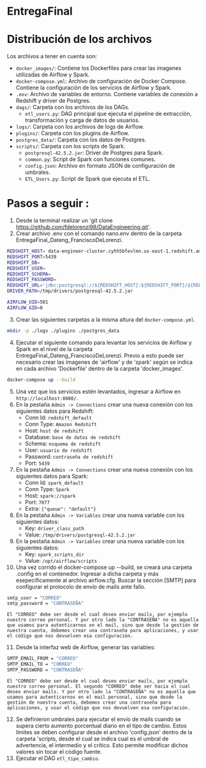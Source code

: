 # EntregaFinal

# Distribución de los archivos
Los archivos a tener en cuenta son:
* `docker_images/`: Contiene los Dockerfiles para crear las imagenes utilizadas de Airflow y Spark.
* `docker-compose.yml`: Archivo de configuración de Docker Compose. Contiene la configuración de los servicios de Airflow y Spark.
* `.env`: Archivo de variables de entorno. Contiene variables de conexión a Redshift y driver de Postgres.
* `dags/`: Carpeta con los archivos de los DAGs.
    * `etl_users.py`: DAG principal que ejecuta el pipeline de extracción, transformación y carga de datos de usuarios.
* `logs/`: Carpeta con los archivos de logs de Airflow.
* `plugins/`: Carpeta con los plugins de Airflow.
* `postgres_data/`: Carpeta con los datos de Postgres.
* `scripts/`: Carpeta con los scripts de Spark.
    * `postgresql-42.5.2.jar`: Driver de Postgres para Spark.
    * `common.py`: Script de Spark con funciones comunes.
    * `config.json`: Archivo en formato JSON de configuración de umbrales.
    * `ETL_Users.py`: Script de Spark que ejecuta el ETL.

# Pasos a seguir :

1. Desde la terminal realizar un 'git clone https://github.com/fdelorenzi98/DataEngineering.git'.
2. Crear archivo .env con el comando nano.env dentro de la carpeta EntregaFinal_Dateng_FranciscoDeLorenzi.
```bash
REDSHIFT_HOST= data-engineer-cluster.cyhh5bfevlmn.us-east-1.redshift.amazonaws.com
REDSHIFT_PORT=5439
REDSHIFT_DB= 
REDSHIFT_USER=
REDSHIFT_SCHEMA=
REDSHIFT_PASSWORD=
REDSHIFT_URL='jdbc:postgresql://${REDSHIFT_HOST}:${REDSHIFT_PORT}/${REDSHIFT_DB}?user=${REDSHIFT_USER}&password=${REDSH>DRIVER_PATH=/tmp/drivers/postgresql-42.5.2.jar'
DRIVER_PATH=/tmp/drivers/postgresql-42.5.2.jar

AIRFLOW_UID=501
AIRFLOW_GID=0
```
3. Crear las siguientes carpetas a la misma altura del `docker-compose.yml`.
```bash
mkdir -p ./logs ./plugins ./postgres_data
```
4. Ejecutar el siguiente comando para levantar los servicios de Airflow y Spark en el nivel de la carpeta EntregaFinal_Dateng_FranciscoDeLorenzi. Previo a esto puede ser necesario crear las imagenes de 'airflow' y de 'spark' según se indica en cada archivo 'Dockerfile' dentro de la carpeta 'docker_images'.
```bash
docker-compose up --build
```
5. Una vez que los servicios estén levantados, ingresar a Airflow en `http://localhost:8080/`.
6. En la pestaña `Admin -> Connections` crear una nueva conexión con los siguientes datos para Redshift:
    * Conn Id: `redshift_default`
    * Conn Type: `Amazon Redshift`
    * Host: `host de redshift`
    * Database: `base de datos de redshift`
    * Schema: `esquema de redshift`
    * User: `usuario de redshift`
    * Password: `contraseña de redshift`
    * Port: `5439`
7. En la pestaña `Admin -> Connections` crear una nueva conexión con los siguientes datos para Spark:
    * Conn Id: `spark_default`
    * Conn Type: `Spark`
    * Host: `spark://spark`
    * Port: `7077`
    * Extra: `{"queue": "default"}`
8. En la pestaña `Admin -> Variables` crear una nueva variable con los siguientes datos:
    * Key: `driver_class_path`
    * Value: `/tmp/drivers/postgresql-42.5.2.jar`
9. En la pestaña `Admin -> Variables` crear una nueva variable con los siguientes datos:
    * Key: `spark_scripts_dir`
    * Value: `/opt/airflow/scripts`
10. Una vez corrido el docker-compose up --build, se creará una carpeta .config en el contenedor. Ingresar a dicha carpeta y más esepecíficamente al archivo airflow.cfg. Buscar la sección [SMTP] para configurar el protocolo de envío de mails ante fallo. 
```bash
smtp_user = "CORREO"
smtp_password = "CONTRASEÑA"

```
    El "CORREO" debe ser desde el cual deseo enviar mails, por ejemplo nuestro correo personal. Y por otro lado la "CONTRASEÑA" no es aquella que usamos para autenticarnos en el mail, sino que desde la gestión de nuestra cuenta, debemos crear una contraseña para aplicaciones, y usar el código que nos devuelven esa configuración.
11. Desde la interfaz web de Airflow, generar las variables:
```bash
SMTP_EMAIL_FROM = "CORREO"
SMTP_EMAIL_TO = "CORREO"
SMTP_PASSWORD = "CONTRASEÑA"
```
    El "CORREO" debe ser desde el cual deseo enviar mails, por ejemplo nuestro correo personal. El segundo "CORREO" debe ser hacia el cual deseo enviar mails. Y por otro lado la "CONTRASEÑA" no es aquella que usamos para autenticarnos en el mail personal, sino que desde la gestión de nuestra cuenta, debemos crear una contraseña para aplicaciones, y usar el código que nos devuelven esa configuración.
12. Se definieron umbrales para ejecutar el envío de mails cuando se supera cierto aumento porcentual diario en el tipo de cambio. Estos límites se deben configurar desde el archivo 'config.json' dentro de la carpeta 'scripts, desde el cual se indica cual es el umbral de advertencia, el intermedio y el crítico. Esto permite modificar dichos valores sin tocar el código fuente.
13. Ejecutar el DAG `etl_tipo_cambio`.

